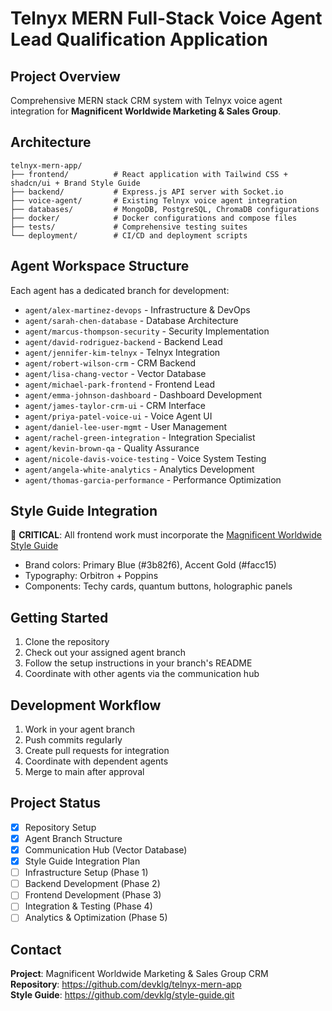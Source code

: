 # Telnyx MERN Full-Stack Voice Agent Lead Qualification Application

## Project Overview
Comprehensive MERN stack CRM system with Telnyx voice agent integration for **Magnificent Worldwide Marketing & Sales Group**.

## Architecture
```
telnyx-mern-app/
├── frontend/          # React application with Tailwind CSS + shadcn/ui + Brand Style Guide
├── backend/           # Express.js API server with Socket.io
├── voice-agent/       # Existing Telnyx voice agent integration
├── databases/         # MongoDB, PostgreSQL, ChromaDB configurations
├── docker/            # Docker configurations and compose files
├── tests/             # Comprehensive testing suites
└── deployment/        # CI/CD and deployment scripts
```

## Agent Workspace Structure
Each agent has a dedicated branch for development:
- `agent/alex-martinez-devops` - Infrastructure & DevOps
- `agent/sarah-chen-database` - Database Architecture
- `agent/marcus-thompson-security` - Security Implementation
- `agent/david-rodriguez-backend` - Backend Lead
- `agent/jennifer-kim-telnyx` - Telnyx Integration
- `agent/robert-wilson-crm` - CRM Backend
- `agent/lisa-chang-vector` - Vector Database
- `agent/michael-park-frontend` - Frontend Lead
- `agent/emma-johnson-dashboard` - Dashboard Development
- `agent/james-taylor-crm-ui` - CRM Interface
- `agent/priya-patel-voice-ui` - Voice Agent UI
- `agent/daniel-lee-user-mgmt` - User Management
- `agent/rachel-green-integration` - Integration Specialist
- `agent/kevin-brown-qa` - Quality Assurance
- `agent/nicole-davis-voice-testing` - Voice System Testing
- `agent/angela-white-analytics` - Analytics Development
- `agent/thomas-garcia-performance` - Performance Optimization

## Style Guide Integration
🎨 **CRITICAL**: All frontend work must incorporate the [Magnificent Worldwide Style Guide](https://github.com/devklg/style-guide.git)
- Brand colors: Primary Blue (#3b82f6), Accent Gold (#facc15)
- Typography: Orbitron + Poppins
- Components: Techy cards, quantum buttons, holographic panels

## Getting Started
1. Clone the repository
2. Check out your assigned agent branch
3. Follow the setup instructions in your branch's README
4. Coordinate with other agents via the communication hub

## Development Workflow
1. Work in your agent branch
2. Push commits regularly
3. Create pull requests for integration
4. Coordinate with dependent agents
5. Merge to main after approval

## Project Status
- [x] Repository Setup
- [x] Agent Branch Structure
- [x] Communication Hub (Vector Database)
- [x] Style Guide Integration Plan
- [ ] Infrastructure Setup (Phase 1)
- [ ] Backend Development (Phase 2)
- [ ] Frontend Development (Phase 3)
- [ ] Integration & Testing (Phase 4)
- [ ] Analytics & Optimization (Phase 5)

## Contact
**Project**: Magnificent Worldwide Marketing & Sales Group CRM  
**Repository**: https://github.com/devklg/telnyx-mern-app  
**Style Guide**: https://github.com/devklg/style-guide.git
